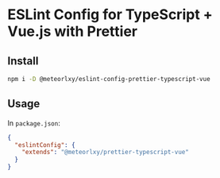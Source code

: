 # ESLint Config for TypeScript + Vue.js with Prettier

## Install

```sh
npm i -D @meteorlxy/eslint-config-prettier-typescript-vue
```

## Usage

In `package.json`:

```json
{
  "eslintConfig": {
    "extends": "@meteorlxy/prettier-typescript-vue"
  }
}
```
